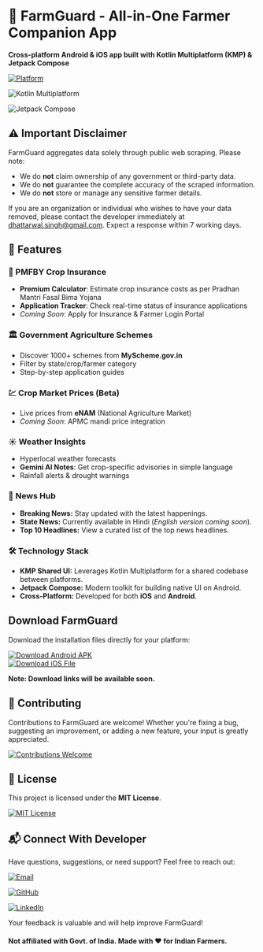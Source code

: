 # 🚜 FarmGuard - All-in-One Farmer Companion App

**Cross-platform Android & iOS app built with Kotlin Multiplatform (KMP) & Jetpack Compose**

[![Platform](https://img.shields.io/badge/Platform-Android%20%7C%20iOS-blue.svg)](https://kotlinlang.org/lp/mobile/)

![Kotlin Multiplatform](https://img.shields.io/badge/Kotlin_Multiplatform-KMP-orange?logo=kotlin)

![Jetpack Compose](https://img.shields.io/badge/Jetpack%20Compose-Android-blue?logo=jetpackcompose)


## ⚠️ Important Disclaimer

FarmGuard aggregates data solely through public web scraping. Please note:

- We do **not** claim ownership of any government or third-party data.
- We do **not** guarantee the complete accuracy of the scraped information.
- We do **not** store or manage any sensitive farmer details.

If you are an organization or individual who wishes to have your data removed, please contact the developer immediately at [dhattarwal.singh@gmail.com](mailto:dhattarwal.singh@gmail.com). Expect a response within 7 working days.



## 🌾 Features

### 📑 PMFBY Crop Insurance
- **Premium Calculator**: Estimate crop insurance costs as per Pradhan Mantri Fasal Bima Yojana
- **Application Tracker**: Check real-time status of insurance applications
- *Coming Soon*: Apply for Insurance & Farmer Login Portal

### 🏛️ Government Agriculture Schemes
- Discover 1000+ schemes from **MyScheme.gov.in**
- Filter by state/crop/farmer category
- Step-by-step application guides

### 💹 Crop Market Prices (Beta)
- Live prices from **eNAM** (National Agriculture Market)
- *Coming Soon*: APMC mandi price integration

### ☀️ Weather Insights
- Hyperlocal weather forecasts
- **Gemini AI Notes**: Get crop-specific advisories in simple language
- Rainfall alerts & drought warnings

### 📰 News Hub
- **Breaking News:** Stay updated with the latest happenings.
- **State News:** Currently available in Hindi (*English version coming soon*).
- **Top 10 Headlines:** View a curated list of the top news headlines.

### 🛠️ Technology Stack
- **KMP Shared UI:** Leverages Kotlin Multiplatform for a shared codebase between platforms.
- **Jetpack Compose:** Modern toolkit for building native UI on Android.
- **Cross-Platform:** Developed for both **iOS** and **Android**.


## Download FarmGuard

Download the installation files directly for your platform:

[![Download Android APK](https://img.shields.io/badge/Download-Android%20APK-lightgray)](#)  
[![Download iOS File](https://img.shields.io/badge/Download-iOS%20File-lightgray)](#)

**Note: Download links will be available soon.**




## 🤝 Contributing

Contributions to FarmGuard are welcome! Whether you're fixing a bug, suggesting an improvement, or adding a new feature, your input is greatly appreciated.

[![Contributions Welcome](https://img.shields.io/badge/contributions-welcome-brightgreen.svg)](https://github.com/AjayDhattarwal/FarmGuard/issues)


## 📜 License

This project is licensed under the **MIT License**.

[![MIT License](https://img.shields.io/badge/License-MIT-green)](https://github.com/AjayDhattarwal/FarmGuard/blob/main/LICENSE)



## 📬 Connect With Developer

Have questions, suggestions, or need support? Feel free to reach out:

[![Email](https://img.shields.io/badge/Email-dhatttarwal.singh%40gmail.com-red.svg)](mailto:dhattarwal.singh@gmail.com)



[![GitHub](https://img.shields.io/badge/GitHub-AjayDhattarwal-black.svg?logo=github)](https://github.com/ajaydhattarwal)

[![LinkedIn](https://img.shields.io/badge/LinkedIn-AjayDhattarwal-blue.svg?logo=linkedin)](https://www.linkedin.com/in/ajaydhattarwal)

Your feedback is valuable and will help improve FarmGuard!

#### Not affiliated with Govt. of India. Made with ❤️ for Indian Farmers.